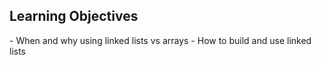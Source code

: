 <H2>Learning Objectives</H2>
- When and why using linked lists vs arrays
- How to build and use linked lists



